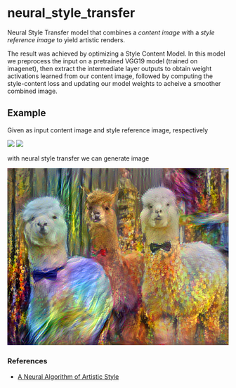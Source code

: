 # neural_style_transfer
Neural Style Transfer model that combines a *content image* with a *style reference image* to yield artistic renders.

The result was achieved by optimizing a Style Content Model. In this model we preprocess the input on a pretrained VGG19 model (trained on imagenet), 
then extract the intermediate layer outputs to obtain weight activations learned from our content image, followed by computing the style-content loss and
updating our model weights to acheive a smoother combined image.

## Example
Given as input content image and style reference image, respectively

<p>
<img src="https://c8.alamy.com/comp/TX4MAF/portrait-of-three-tame-alpacas-wearing-bow-ties-TX4MAF.jpg" height="300px" />
<img src="https://images.fineartamerica.com/images/artworkimages/mediumlarge/2/language-of-light-vesna-delevska.jpg" height="300px"/>
</p>

with neural style transfer we can generate image

![Neural Style Transfer Output](stylized-image.png)

### References
- [A Neural Algorithm of Artistic Style](https://arxiv.org/abs/1508.06576)
